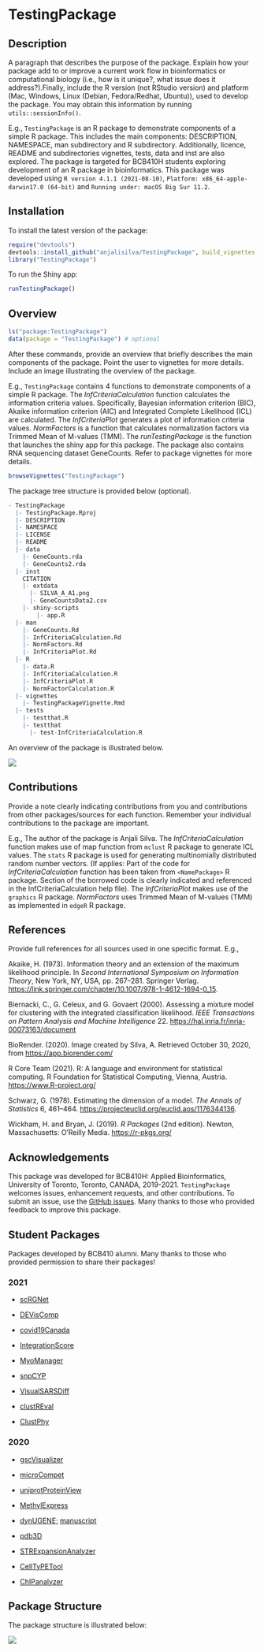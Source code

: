 
<!-- README.md is generated from README.Rmd. Please edit that file -->

# TestingPackage

<!-- badges: start -->
<!-- badges: end -->

## Description

A paragraph that describes the purpose of the package. Explain how your
package add to or improve a current work flow in bioinformatics or
computational biology (i.e., how is it unique?, what issue does it
address?).Finally, include the R version (not RStudio version) and
platform (Mac, Windows, Linux (Debian, Fedora/Redhat, Ubuntu)), used to
develop the package. You may obtain this information by running
`utils::sessionInfo()`.

E.g., `TestingPackage` is an R package to demonstrate components of a
simple R package. This includes the main components: DESCRIPTION,
NAMESPACE, man subdirectory and R subdirectory. Additionally, licence,
README and subdirectories vignettes, tests, data and inst are also
explored. The package is targeted for BCB410H students exploring
development of an R package in bioinformatics. This package was
developed using `R version 4.1.1 (2021-08-10)`,
`Platform: x86_64-apple-darwin17.0 (64-bit)` and
`Running under: macOS Big Sur 11.2`.

## Installation

To install the latest version of the package:

``` r
require("devtools")
devtools::install_github("anjalisilva/TestingPackage", build_vignettes = TRUE)
library("TestingPackage")
```

To run the Shiny app:

``` r
runTestingPackage()
```

## Overview

``` r
ls("package:TestingPackage")
data(package = "TestingPackage") # optional
```

After these commands, provide an overview that briefly describes the
main components of the package. Point the user to vignettes for more
details. Include an image illustrating the overview of the package.

E.g., `TestingPackage` contains 4 functions to demonstrate components of
a simple R package. The *InfCriteriaCalculation* function calculates the
information criteria values. Specifically, Bayesian information
criterion (BIC), Akaike information criterion (AIC) and Integrated
Complete Likelihood (ICL) are calculated. The *InfCriteriaPlot*
generates a plot of information criteria values. *NormFactors* is a
function that calculates normalization factors via Trimmed Mean of
M-values (TMM). The *runTestingPackage* is the function that launches
the shiny app for this package. The package also contains RNA sequencing
dataset GeneCounts. Refer to package vignettes for more details.

``` r
browseVignettes("TestingPackage")
```

The package tree structure is provided below (optional).

``` r
- TestingPackage
  |- TestingPackage.Rproj
  |- DESCRIPTION
  |- NAMESPACE
  |- LICENSE
  |- README
  |- data
    |- GeneCounts.rda
    |- GeneCounts2.rda
  |- inst
    CITATION
    |- extdata
      |- SILVA_A_A1.png
      |- GeneCountsData2.csv
    |- shiny-scripts 
        |- app.R
  |- man
    |- GeneCounts.Rd
    |- InfCriteriaCalculation.Rd
    |- NormFactors.Rd
    |- InfCriteriaPlot.Rd
  |- R
    |- data.R
    |- InfCriteriaCalculation.R
    |- InfCriteriaPlot.R
    |- NormFactorCalculation.R
  |- vignettes
    |- TestingPackageVignette.Rmd
  |- tests
    |- testthat.R
    |- testthat
      |- test-InfCriteriaCalculation.R
```

An overview of the package is illustrated below.

![](./inst/extdata/SILVA_A_A1.png)

## Contributions

Provide a note clearly indicating contributions from you and
contributions from other packages/sources for each function. Remember
your individual contributions to the package are important.

E.g., The author of the package is Anjali Silva. The
*InfCriteriaCalculation* function makes use of map function from
`mclust` R package to generate ICL values. The `stats` R package is used
for generating multinomially distributed random number vectors. (If
applies: Part of the code for *InfCriteriaCalculation* function has been
taken from `<NamePackage>` R package. Section of the borrowed code is
clearly indicated and referenced in the InfCriteriaCalculation help
file). The *InfCriteriaPlot* makes use of the `graphics` R package.
*NormFactors* uses Trimmed Mean of M-values (TMM) as implemented in
`edgeR` R package.

## References

Provide full references for all sources used in one specific format.
E.g.,

Akaike, H. (1973). Information theory and an extension of the maximum
likelihood principle. In *Second International Symposium on Information
Theory*, New York, NY, USA, pp. 267–281. Springer Verlag.
<https://link.springer.com/chapter/10.1007/978-1-4612-1694-0_15>.

Biernacki, C., G. Celeux, and G. Govaert (2000). Assessing a mixture
model for clustering with the integrated classification likelihood.
*IEEE Transactions on Pattern Analysis and Machine Intelligence* 22.
<https://hal.inria.fr/inria-00073163/document>

BioRender. (2020). Image created by Silva, A. Retrieved October 30,
2020, from <https://app.biorender.com/>

R Core Team (2021). R: A language and environment for statistical
computing. R Foundation for Statistical Computing, Vienna, Austria.
<https://www.R-project.org/>

Schwarz, G. (1978). Estimating the dimension of a model. *The Annals of
Statistics* 6, 461–464.
<https://projecteuclid.org/euclid.aos/1176344136>.

Wickham, H. and Bryan, J. (2019). *R Packages* (2nd edition). Newton,
Massachusetts: O’Reilly Media. <https://r-pkgs.org/>

## Acknowledgements

This package was developed for BCB410H: Applied Bioinformatics,
University of Toronto, Toronto, CANADA, 2019-2021. `TestingPackage`
welcomes issues, enhancement requests, and other contributions. To
submit an issue, use the [GitHub
issues](https://github.com/anjalisilva/TestingPackage/issues). Many
thanks to those who provided feedback to improve this package.

## Student Packages

Packages developed by BCB410 alumni. Many thanks to those who provided
permission to share their packages!

### 2021

-   [scRGNet](https://github.com/ff98li/scRGNet)

-   [DEVisComp](https://github.com/Lori-tan/DEVisComp)

-   [covid19Canada](https://github.com/RicoZong/covid19Canada)

-   [IntegrationScore](https://github.com/eliaswilliams/IntegrationScore)

-   [MyoManager](https://github.com/karenkuang37/MyoManager)

-   [snpCYP](https://github.com/a-albuquerque/snpCYP)

-   [VisualSARSDiff](https://github.com/aryanahmad/VisualSARSDiff)

-   [clustREval](https://github.com/cindyfang70/clustREval)

-   [ClustPhy](https://github.com/rainali475/ClustPhy)

### 2020

-   [gscVisualizer](https://github.com/Deemolotus/gscVisualizer)

-   [microCompet](https://github.com/MolyWang/microCompet)

-   [uniprotProteinView](https://github.com/zzaassaa2/uniprotProteinView)

-   [MethylExpress](https://github.com/diannamcallister/MethylExpress)

-   [dynUGENE;](https://github.com/tianyu-lu/dynUGENE)
    [manuscript](https://www.biorxiv.org/content/10.1101/2021.01.07.425782v1)

-   [pdb3D](https://github.com/kevin949373048/pdb3D)

-   [STRExpansionAnalyzer](https://github.com/michaelzwong/STRExpansionAnalyzer)

-   [CellTyPETool](https://github.com/meconsens/CellTyPETool)

-   [ChIPanalyzer](https://github.com/RyDe4/ChIPanalyzer)

## Package Structure

The package structure is illustrated below:

![](./inst/extdata/SILVA_A_A2.png)
